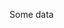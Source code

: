 <!--META--
author: Sean K Smith
created: 2019-07-23T14:35:31Z
edited: 2019-07-23T14:35:31Z
title: Title of Blog
subtitle: subtitle
tags:
  - sometag
  - anothertag
--END-->
Some data
